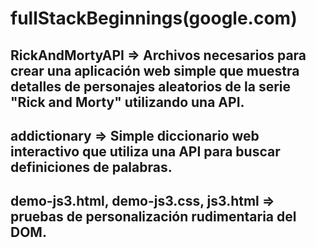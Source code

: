 # fullStackBeginnings(google.com)

## RickAndMortyAPI => Archivos necesarios para crear una aplicación web simple que muestra detalles de personajes aleatorios de la serie "Rick and Morty" utilizando una API.
## addictionary => Simple diccionario web interactivo que utiliza una API para buscar definiciones de palabras.
## demo-js3.html, demo-js3.css, js3.html => pruebas de personalización rudimentaria del DOM.
